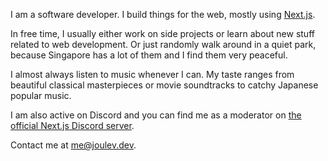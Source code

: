 I am a software developer. I build things for the web, mostly using [Next.js](https://nextjs.org).

In free time, I usually either work on side projects or learn about new stuff related to web development. Or just randomly walk around in a quiet park, because Singapore has a lot of them and I find them very peaceful.

I almost always listen to music whenever I can. My taste ranges from beautiful classical masterpieces or movie soundtracks to catchy Japanese popular music.

I am also active on Discord and you can find me as a moderator on [the official Next.js Discord server](https://nextjs.org/discord).

Contact me at me@joulev.dev.
